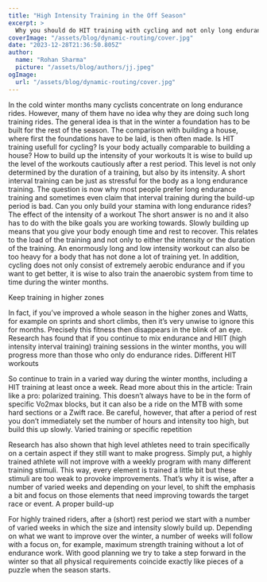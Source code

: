 ```yaml
---
title: "High Intensity Training in the Off Season"
excerpt: >
  Why you should do HIT training with cycling and not only long endurance rides in the winter months. Read all about it!
coverImage: "/assets/blog/dynamic-routing/cover.jpg"
date: "2023-12-28T21:36:50.805Z"
author:
  name: "Rohan Sharma"
  picture: "/assets/blog/authors/jj.jpeg"
ogImage:
  url: "/assets/blog/dynamic-routing/cover.jpg"
---
```


In the cold winter months many cyclists concentrate on long endurance rides. However, many of them have no idea why they are doing such long training rides. The general idea is that in the winter a foundation has to be built for the rest of the season. The comparison with building a house, where first the foundations have to be laid, is then often made. Is HIT training usefull for cycling? Is your body actually comparable to building a house?
How to build up the intensity of your workouts
It is wise to build up the level of the workouts cautiously after a rest period. This level is not only determined by the duration of a training, but also by its intensity. A short interval training can be just as stressful for the body as a long endurance training. The question is now why most people prefer long endurance training and sometimes even claim that interval training during the build-up period is bad. Can you only build your stamina with long endurance rides?
The effect of the intensity of a workout
The short answer is no and it also has to do with the bike goals you are working towards. Slowly building up means that you give your body enough time and rest to recover. This relates to the load of the training and not only to either the intensity or the duration of the training. An enormously long and low intensity workout can also be too heavy for a body that has not done a lot of training yet. In addition, cycling does not only consist of extremely aerobic endurance and if you want to get better, it is wise to also train the anaerobic system from time to time during the winter months.


Keep training in higher zones


In fact, if you’ve improved a whole season in the higher zones and Watts, for example on sprints and short climbs, then it’s very unwise to ignore this for months. Precisely this fitness then disappears in the blink of an eye. Research has found that if you continue to mix endurance and HIIT (high intensity interval training) training sessions in the winter months, you will progress more than those who only do endurance rides.
Different HIT workouts


So continue to train in a varied way during the winter months, including a HIT training at least once a week. Read more about this in the article: Train like a pro: polarized training. This doesn’t always have to be in the form of specific Vo2max blocks, but it can also be a ride on the MTB with some hard sections or a Zwift race. Be careful, however, that after a period of rest you don’t immediately set the number of hours and intensity too high, but build this up slowly.
Varied training or specific repetition


Research has also shown that high level athletes need to train specifically on a certain aspect if they still want to make progress. Simply put, a highly trained athlete will not improve with a weekly program with many different training stimuli. This way, every element is trained a little bit but these stimuli are too weak to provoke improvements. That’s why it is wise, after a number of varied weeks and depending on your level, to shift the emphasis a bit and focus on those elements that need improving towards the target race or event.
A proper build-up

For highly trained riders, after a (short) rest period we start with a number of varied weeks in which the size and intensity slowly build up. Depending on what we want to improve over the winter, a number of weeks will follow with a focus on, for example, maximum strength training without a lot of endurance work. With good planning we try to take a step forward in the winter so that all physical requirements coincide exactly like pieces of a puzzle when the season starts.